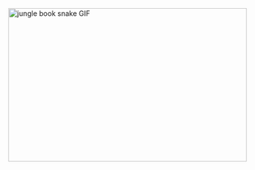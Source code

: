 <img src="https://media1.giphy.com/media/2lbhL8dSGMh8I/giphy.gif?cid=790b7611552e56d8ea91bca42e2ec44f06d8c4bd2b0b898e&amp;rid=giphy.gif" style="width: 480px; height: 309.12px; left: 0px; top: 0px;" alt="jungle book snake GIF">
